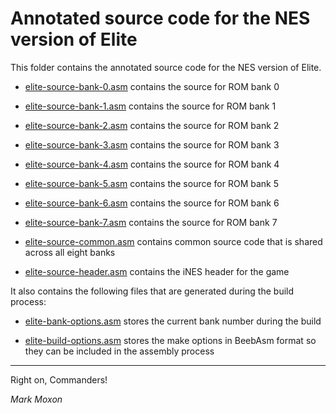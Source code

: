 # Annotated source code for the NES version of Elite

This folder contains the annotated source code for the NES version of Elite.

* [elite-source-bank-0.asm](elite-source-bank-0.asm) contains the source for ROM bank 0

* [elite-source-bank-1.asm](elite-source-bank-1.asm) contains the source for ROM bank 1

* [elite-source-bank-2.asm](elite-source-bank-2.asm) contains the source for ROM bank 2

* [elite-source-bank-3.asm](elite-source-bank-3.asm) contains the source for ROM bank 3

* [elite-source-bank-4.asm](elite-source-bank-4.asm) contains the source for ROM bank 4

* [elite-source-bank-5.asm](elite-source-bank-5.asm) contains the source for ROM bank 5

* [elite-source-bank-6.asm](elite-source-bank-6.asm) contains the source for ROM bank 6

* [elite-source-bank-7.asm](elite-source-bank-7.asm) contains the source for ROM bank 7

* [elite-source-common.asm](elite-source-common.asm) contains common source code that is shared across all eight banks

* [elite-source-header.asm](elite-source-header.asm) contains the iNES header for the game

It also contains the following files that are generated during the build process:

* [elite-bank-options.asm](elite-bank-options.asm) stores the current bank number during the build

* [elite-build-options.asm](elite-build-options.asm) stores the make options in BeebAsm format so they can be included in the assembly process

---

Right on, Commanders!

_Mark Moxon_